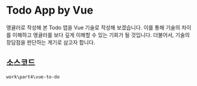 # Todo App by Vue

앵귤러로 작성해 본 Todo 앱을 Vue 기술로 작성해 보겠습니다. 이를 통해 기술의 차이를 이해하고 앵귤러를 보다 깊게 이해할 수 있는 기회가 될 것입니다. 더불어서, 기술의 장담점을 판단하는 계기로 삼고자 합니다.

## 소스코드

```
work\part4\vue-to-do
```
